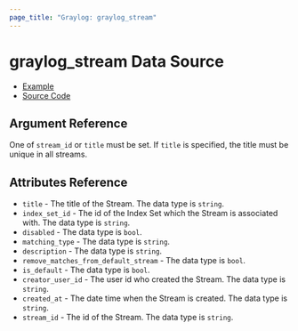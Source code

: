```yaml
---
page_title: "Graylog: graylog_stream"
---
```


# graylog_stream Data Source

* [Example](https://github.com/terraform-provider-graylog/terraform-provider-graylog/blob/master/examples/v0.12/stream.tf)
* [Source Code](https://github.com/terraform-provider-graylog/terraform-provider-graylog/blob/master/graylog/datasource/stream/data_source.go)

## Argument Reference

One of `stream_id` or `title` must be set.
If `title` is specified, the title must be unique in all streams.

## Attributes Reference

* `title` - The title of the Stream. The data type is `string`.
* `index_set_id` - The id of the Index Set which the Stream is associated with. The data type is `string`.
* `disabled` - The data type is `bool`.
* `matching_type` - The data type is `string`.
* `description` - The data type is `string`.
* `remove_matches_from_default_stream` - The data type is `bool`.
* `is_default` - The data type is `bool`.
* `creator_user_id` - The user id who created the Stream. The data type is `string`.
* `created_at` - The date time when the Stream is created. The data type is `string`.
* `stream_id` - The id of the Stream. The data type is `string`.
